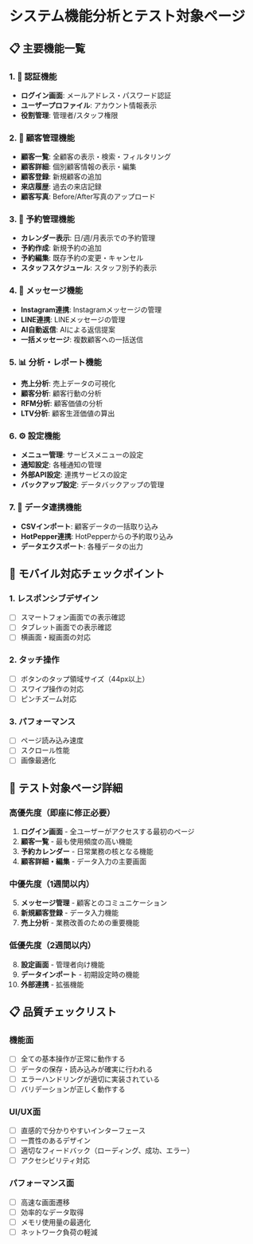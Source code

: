 # システム機能分析とテスト対象ページ

## 📋 主要機能一覧

### 1. 🔐 認証機能
- **ログイン画面**: メールアドレス・パスワード認証
- **ユーザープロファイル**: アカウント情報表示
- **役割管理**: 管理者/スタッフ権限

### 2. 👥 顧客管理機能
- **顧客一覧**: 全顧客の表示・検索・フィルタリング
- **顧客詳細**: 個別顧客情報の表示・編集
- **顧客登録**: 新規顧客の追加
- **来店履歴**: 過去の来店記録
- **顧客写真**: Before/After写真のアップロード

### 3. 📅 予約管理機能
- **カレンダー表示**: 日/週/月表示での予約管理
- **予約作成**: 新規予約の追加
- **予約編集**: 既存予約の変更・キャンセル
- **スタッフスケジュール**: スタッフ別予約表示

### 4. 💬 メッセージ機能
- **Instagram連携**: Instagramメッセージの管理
- **LINE連携**: LINEメッセージの管理
- **AI自動返信**: AIによる返信提案
- **一括メッセージ**: 複数顧客への一括送信

### 5. 📊 分析・レポート機能
- **売上分析**: 売上データの可視化
- **顧客分析**: 顧客行動の分析
- **RFM分析**: 顧客価値の分析
- **LTV分析**: 顧客生涯価値の算出

### 6. ⚙️ 設定機能
- **メニュー管理**: サービスメニューの設定
- **通知設定**: 各種通知の管理
- **外部API設定**: 連携サービスの設定
- **バックアップ設定**: データバックアップの管理

### 7. 🔄 データ連携機能
- **CSVインポート**: 顧客データの一括取り込み
- **HotPepper連携**: HotPepperからの予約取り込み
- **データエクスポート**: 各種データの出力

## 📱 モバイル対応チェックポイント

### 1. レスポンシブデザイン
- [ ] スマートフォン画面での表示確認
- [ ] タブレット画面での表示確認
- [ ] 横画面・縦画面の対応

### 2. タッチ操作
- [ ] ボタンのタップ領域サイズ（44px以上）
- [ ] スワイプ操作の対応
- [ ] ピンチズーム対応

### 3. パフォーマンス
- [ ] ページ読み込み速度
- [ ] スクロール性能
- [ ] 画像最適化

## 🎯 テスト対象ページ詳細

### 高優先度（即座に修正必要）
1. **ログイン画面** - 全ユーザーがアクセスする最初のページ
2. **顧客一覧** - 最も使用頻度の高い機能
3. **予約カレンダー** - 日常業務の核となる機能
4. **顧客詳細・編集** - データ入力の主要画面

### 中優先度（1週間以内）
5. **メッセージ管理** - 顧客とのコミュニケーション
6. **新規顧客登録** - データ入力機能
7. **売上分析** - 業務改善のための重要機能

### 低優先度（2週間以内）
8. **設定画面** - 管理者向け機能
9. **データインポート** - 初期設定時の機能
10. **外部連携** - 拡張機能

## 📋 品質チェックリスト

### 機能面
- [ ] 全ての基本操作が正常に動作する
- [ ] データの保存・読み込みが確実に行われる
- [ ] エラーハンドリングが適切に実装されている
- [ ] バリデーションが正しく動作する

### UI/UX面
- [ ] 直感的で分かりやすいインターフェース
- [ ] 一貫性のあるデザイン
- [ ] 適切なフィードバック（ローディング、成功、エラー）
- [ ] アクセシビリティ対応

### パフォーマンス面
- [ ] 高速な画面遷移
- [ ] 効率的なデータ取得
- [ ] メモリ使用量の最適化
- [ ] ネットワーク負荷の軽減